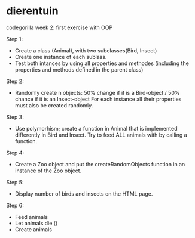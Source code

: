 # dierentuin
codegorilla week 2: first exercise with OOP

Step 1:
- Create a class (Animal), with two subclasses(Bird, Insect)
- Create one instance of each sublass.
- Test both intances by using all properties and methodes 
  (including the properties and methods defined in the parent class)

Step 2:
- Randomly create n objects:
  50% change if it is a Bird-object / 50% chance if it is an Insect-object
  For each instance all their properties must also be created randomly.

Step 3:
- Use polymorhism; create a function in Animal that is implemented differently
  in Bird and Insect. Try to feed ALL animals with by calling a function.

Step 4:
- Create a Zoo object and put the createRandomObjects function in an instance
  of the Zoo object.

Step 5:
- Display number of birds and insects on the HTML page.

Step 6:
- Feed animals
- Let animals die ()
- Create animals